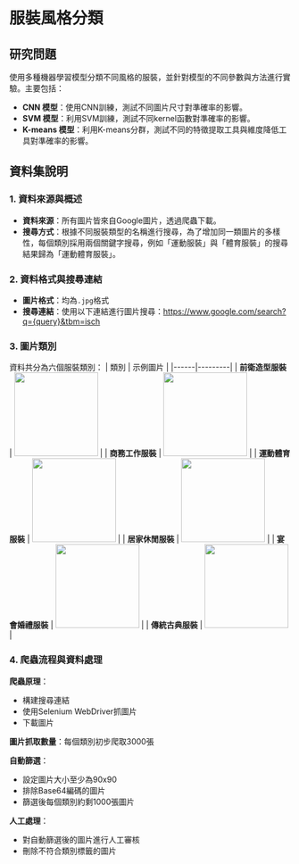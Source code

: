 # 服裝風格分類

## 研究問題
使用多種機器學習模型分類不同風格的服裝，並針對模型的不同參數與方法進行實驗。主要包括：
- **CNN 模型**：使用CNN訓練，測試不同圖片尺寸對準確率的影響。
- **SVM 模型**：利用SVM訓練，測試不同kernel函數對準確率的影響。
- **K-means 模型**：利用K-means分群，測試不同的特徵提取工具與維度降低工具對準確率的影響。

## 資料集說明

### 1. 資料來源與概述
- **資料來源**：所有圖片皆來自Google圖片，透過爬蟲下載。
- **搜尋方式**：根據不同服裝類型的名稱進行搜尋，為了增加同一類圖片的多樣性，每個類別採用兩個關鍵字搜尋，例如「運動服裝」與「體育服裝」的搜尋結果歸為「運動體育服裝」。

### 2. 資料格式與搜尋連結
- **圖片格式**：均為`.jpg`格式
- **搜尋連結**：使用以下連結進行圖片搜尋：https://www.google.com/search?q={query}&tbm=isch

### 3. 圖片類別
資料共分為六個服裝類別：
| 類別 | 示例圖片 |
|------|---------|
| **前衛造型服裝** | <img src="images/avant-garde.jpg" width="150"> |
| **商務工作服裝** | <img src="images/business.jpg" width="150"> |
| **運動體育服裝** | <img src="images/sports.jpg" width="150"> |
| **居家休閒服裝** | <img src="images/casual.jpg" width="150"> |
| **宴會婚禮服裝** | <img src="images/formal.jpg" width="150"> |
| **傳統古典服裝** | <img src="images/traditional.jpg" width="150"> |

### 4. 爬蟲流程與資料處理
**爬蟲原理**：
- 構建搜尋連結
- 使用Selenium WebDriver抓圖片
- 下載圖片

**圖片抓取數量**：每個類別初步爬取3000張

**自動篩選**：
- 設定圖片大小至少為90x90
- 排除Base64編碼的圖片
- 篩選後每個類別約剩1000張圖片

**人工處理**：
- 對自動篩選後的圖片進行人工審核
- 刪除不符合類別標籤的圖片
